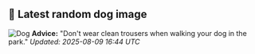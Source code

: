 ## 🐶 Latest random dog image
![Dog](https://images.dog.ceo/breeds/terrier-russell/iguet1.jpg)
**Advice:** "Don't wear clean trousers when walking your dog in the park."
*Updated: 2025-08-09 16:44 UTC*
